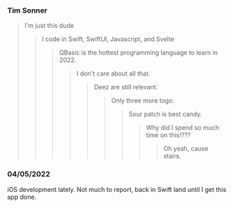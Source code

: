 ### 
### Tim Sonner  

> I'm just this dude
> > I code in Swift, SwiftUI, Javascript, and Svelte
> > > QBasic is the hottest programming language to learn in 2022.
> > > > I don't care about all that.
> > > > > Deez are still relevant.
> > > > > > Only three more togo.
> > > > > > > Sour patch is best candy.
> > > > > > > > Why did I spend so much time on this!???
> > > > > > > > > Oh yeah, cause stairs.
### 04/05/2022
iOS development lately. Not much to report, back in Swift land until I get this app done.

